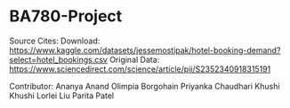 # BA780-Project

Source Cites: 
Download: https://www.kaggle.com/datasets/jessemostipak/hotel-booking-demand?select=hotel_bookings.csv
Original Data: https://www.sciencedirect.com/science/article/pii/S2352340918315191

Contributor:
Ananya Anand
Olimpia Borgohain
Priyanka Chaudhari
Khushi Khushi
Lorlei Liu
Parita Patel
